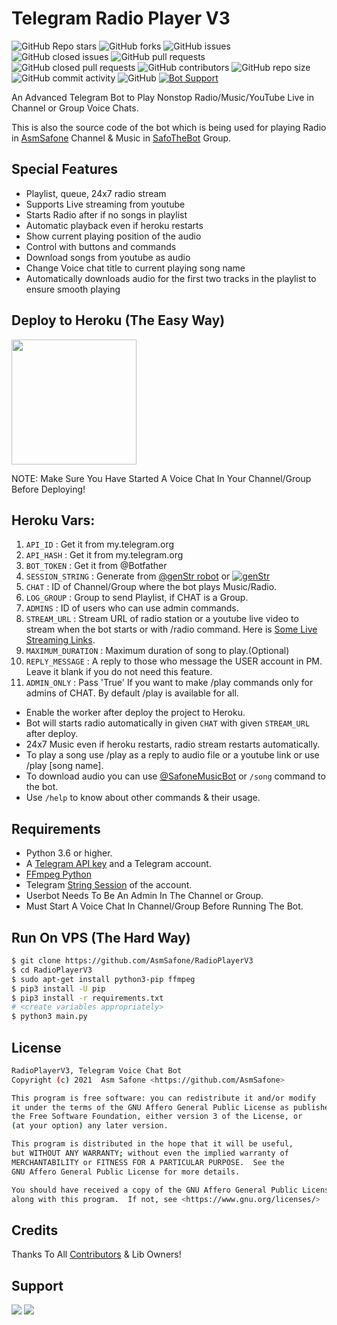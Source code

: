 # Telegram Radio Player V3
![GitHub Repo stars](https://img.shields.io/github/stars/AsmSafone/RadioPlayerV3?color=blue&style=flat)
![GitHub forks](https://img.shields.io/github/forks/AsmSafone/RadioPlayerV3?color=green&style=flat)
![GitHub issues](https://img.shields.io/github/issues/AsmSafone/RadioPlayerV3)
![GitHub closed issues](https://img.shields.io/github/issues-closed/AsmSafone/RadioPlayerV3)
![GitHub pull requests](https://img.shields.io/github/issues-pr/AsmSafone/RadioPlayerV3)
![GitHub closed pull requests](https://img.shields.io/github/issues-pr-closed/AsmSafone/RadioPlayerV3)
![GitHub contributors](https://img.shields.io/github/contributors/AsmSafone/RadioPlayerV3?style=flat)
![GitHub repo size](https://img.shields.io/github/repo-size/AsmSafone/RadioPlayerV3?color=red)
![GitHub commit activity](https://img.shields.io/github/commit-activity/m/AsmSafone/RadioPlayerV3)
![GitHub](https://img.shields.io/github/license/AsmSafone/RadioPlayerV3)
[![Bot Support](https://img.shields.io/badge/Radio%20Player%20V3-Support%20Group-blue)](https://t.me/safothebot)


An Advanced Telegram Bot to Play Nonstop Radio/Music/YouTube Live in Channel or Group Voice Chats.

This is also the source code of the bot which is being used for playing
Radio in [AsmSafone](https://t.me/AsmSafone) Channel & Music in [SafoTheBot](https://t.me/safothebot) Group.

## Special Features

- Playlist, queue, 24x7 radio stream
- Supports Live streaming from youtube
- Starts Radio after if no songs in playlist
- Automatic playback even if heroku restarts
- Show current playing position of the audio
- Control with buttons and commands
- Download songs from youtube as audio
- Change Voice chat title to current playing song name
- Automatically downloads audio for the first two tracks in the playlist to ensure smooth playing

## Deploy to Heroku (The Easy Way)

<p><a href="https://heroku.com/deploy?template=https://github.com/AsmSafone/RadioPlayerV3"> <img src="https://img.shields.io/badge/Deploy%20To%20Heroku-blueviolet?style=for-the-badge&logo=heroku" width="200""/></a></p>
NOTE: Make Sure You Have Started A Voice Chat In Your Channel/Group Before Deploying!

## Heroku Vars:
1. `API_ID` : Get it from my.telegram.org
2. `API_HASH` : Get it from my.telegram.org
3. `BOT_TOKEN` : Get it from @Botfather
4. `SESSION_STRING` : Generate from [@genStr robot](http://t.me/genStr_robot) or [![genStr](https://img.shields.io/badge/repl.it-genStr-yellowgreen)](https://repl.it/@AsmSafone/genStr)
5. `CHAT` : ID of Channel/Group where the bot plays Music/Radio.
6. `LOG_GROUP` : Group to send Playlist, if CHAT is a Group.
7. `ADMINS` : ID of users who can use admin commands.
8. `STREAM_URL` : Stream URL of radio station or a youtube live video to stream when the bot starts or with /radio command. Here is [Some Live Streaming Links](https://telegra.ph/Live-Radio-Stream-Links-05-17).
9. `MAXIMUM_DURATION` : Maximum duration of song to play.(Optional)
10. `REPLY_MESSAGE` : A reply to those who message the USER account in PM. Leave it blank if you do not need this feature.
11. `ADMIN_ONLY` : Pass 'True' If you want to make /play commands only for admins of CHAT. By default /play is available for all.

- Enable the worker after deploy the project to Heroku.
- Bot will starts radio automatically in given `CHAT` with given `STREAM_URL` after deploy. 
- 24x7 Music even if heroku restarts, radio stream restarts automatically. 
- To play a song use /play as a reply to audio file or a youtube link or use /play [song name].
- To download audio you can use [@SafoneMusicBot](http://t.me/SafoneMusicBot) or `/song` command to the bot.
- Use `/help` to know about other commands & their usage.

## Requirements

- Python 3.6 or higher.
- A
  [Telegram API key](https://docs.pyrogram.org/intro/quickstart#enjoy-the-api)
  and a Telegram account.
- [FFmpeg Python](https://www.ffmpeg.org/)
- Telegram [String Session](http://t.me/genStr_robot) of the account.
- Userbot Needs To Be An Admin In The Channel or Group.
- Must Start A Voice Chat In Channel/Group Before Running The Bot.

## Run On VPS (The Hard Way)

```sh
$ git clone https://github.com/AsmSafone/RadioPlayerV3
$ cd RadioPlayerV3
$ sudo apt-get install python3-pip ffmpeg
$ pip3 install -U pip
$ pip3 install -r requirements.txt
# <create variables appropriately>
$ python3 main.py
```


## License
```sh
RadioPlayerV3, Telegram Voice Chat Bot
Copyright (c) 2021  Asm Safone <https://github.com/AsmSafone>

This program is free software: you can redistribute it and/or modify
it under the terms of the GNU Affero General Public License as published by
the Free Software Foundation, either version 3 of the License, or
(at your option) any later version.

This program is distributed in the hope that it will be useful,
but WITHOUT ANY WARRANTY; without even the implied warranty of
MERCHANTABILITY or FITNESS FOR A PARTICULAR PURPOSE.  See the
GNU Affero General Public License for more details.

You should have received a copy of the GNU Affero General Public License
along with this program.  If not, see <https://www.gnu.org/licenses/>
```

## Credits

Thanks To All [Contributors](https://github.com/AsmSafone/RadioPlayerV3/graphs/contributors) & Lib Owners!

## Support 
<a href="https://t.me/safothebot"><img src="https://img.shields.io/badge/Support_Group-2cb6e0?style=for-the-badge&logo=telegram&logoColor=white"></a> <a href="https://t.me/AsmSafone"><img src="https://img.shields.io/badge/Updates_Channel-2cb6e0?style=for-the-badge&logo=telegram&logoColor=white"></a>
